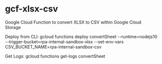 # gcf-xlsx-csv
Google Cloud Function to convert XLSX to CSV within Google Cloud Storage

Deploy from CLI:
gcloud functions deploy convertSheet --runtime=nodejs10 --trigger-bucket=rpa-internal-sandbox-xlsx --set-env-vars CSV_BUCKET_NAME=rpa-internal-sandbox-csv

Get Logs:
gcloud functions get-logs convertSheet
